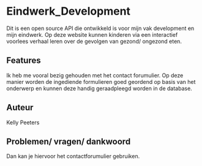 # Eindwerk_Development
Dit is een open source API die ontwikkeld is voor mijn vak development en mijn eindwerk. Op deze website kunnen kinderen via een interactief voorlees verhaal leren over de gevolgen van gezond/ ongezond eten.

## Features
Ik heb me vooral bezig gehouden met het contact forumulier. Op deze manier worden de ingediende formulieren goed geordend op basis van het onderwerp en kunnen deze handig geraadpleegd worden in de database.

## Auteur
Kelly Peeters

## Problemen/ vragen/ dankwoord
Dan kan je hiervoor het contactforumulier gebruiken.